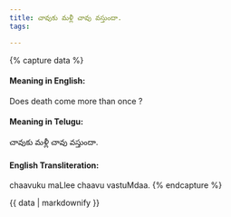 ```yaml
---
title: చావుకు మళ్లీ చావు వస్తుందా.
tags:

---
```


{% capture data %}
#### Meaning in English:
Does death come more than once ?

#### Meaning in Telugu:
చావుకు మళ్లీ చావు వస్తుందా.

#### English Transliteration:
chaavuku maLlee chaavu vastuMdaa.
{% endcapture %}

<div class="notice">{{ data | markdownify }}</div>

